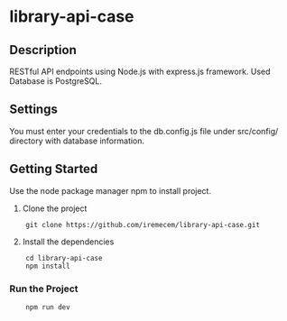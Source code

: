 # library-api-case

## Description
RESTful API endpoints using Node.js with express.js framework.
Used Database is PostgreSQL.

## Settings
You must enter your credentials to the db.config.js file under src/config/ directory with database information.

## Getting Started

Use the node package manager npm to install project.

1) Clone the project
```
	git clone https://github.com/iremecem/library-api-case.git
```
2) Install the dependencies
```
	cd library-api-case
	npm install
```
    
### Run the Project
```
	npm run dev
```
